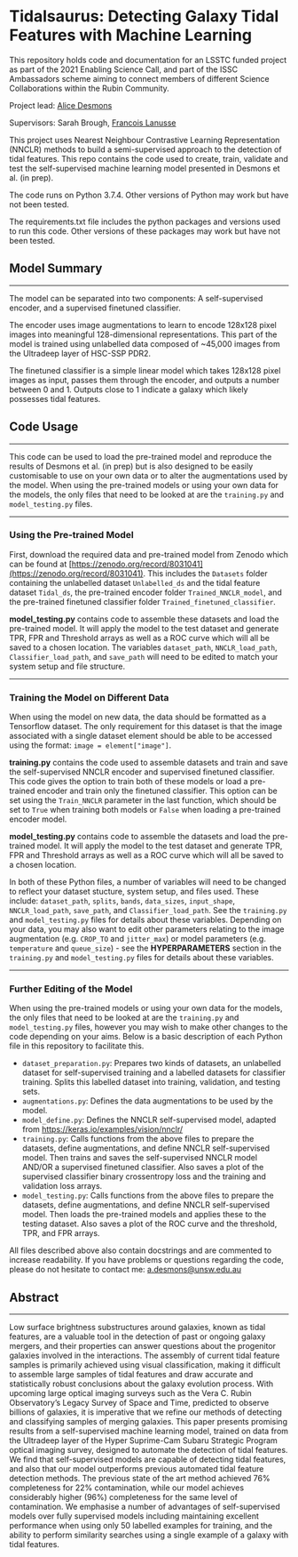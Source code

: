 # Tidalsaurus: Detecting Galaxy Tidal Features with Machine Learning

This repository holds code and documentation for an LSSTC funded project as part of the 2021 Enabling Science Call, and part of the ISSC Ambassadors scheme aiming to connect members of different Science Collaborations within the Rubin Community.

Project lead: [Alice Desmons](https://github.com/a-desmons)

Supervisors: Sarah Brough, [Francois Lanusse](https://github.com/EiffL)

This project uses Nearest Neighbour Contrastive Learning Representation (NNCLR) methods to build a semi-supervised approach to the detection of tidal features. This repo contains the code used to create, train, validate and test the self-supervised machine learning model presented in Desmons et al. (in prep). 

The code runs on Python 3.7.4. Other versions of Python may work but have not been tested.

The requirements.txt file includes the python packages and versions used to run this code. Other versions of these packages may work but have not been tested.

## Model Summary
---
The model can be separated into two components: A self-supervised encoder, and a supervised finetuned classifier. 

The encoder uses image augmentations to learn to encode 128x128 pixel images into meaningful 128-dimensional representations. This part of the model is trained using unlabelled data composed of ~45,000 images from the Ultradeep layer of HSC-SSP PDR2.

The finetuned classifier is a simple linear model which takes 128x128 pixel images as input, passes them through the encoder, and outputs a number between 0 and 1. Outputs close to 1 indicate a galaxy which likely possesses tidal features.

## Code Usage
---
This code can be used to load the pre-trained model and reproduce the results of Desmons et al. (in prep) but is also designed to be easily customisable to use on your own data or to alter the augmentations used by the model. When using the pre-trained models or using your own data for the models, the only files that need to be looked at are the `training.py` and `model_testing.py` files.

---
### Using the Pre-trained Model

First, download the required data and pre-trained model from Zenodo which can be found at [https://zenodo.org/record/8031041](https://zenodo.org/record/8031041). This includes the `Datasets` folder containing the unlabelled dataset `Unlabelled_ds` and the tidal feature dataset `Tidal_ds`, the pre-trained encoder folder `Trained_NNCLR_model`, and the pre-trained finetuned classifier folder `Trained_finetuned_classifier`.

**model_testing.py** contains code to assemble these datasets and load the pre-trained model. It will apply the model to the test dataset and generate TPR, FPR and Threshold arrays as well as a ROC curve which will all be saved to a chosen location. The variables `dataset_path`, `NNCLR_load_path`, `Classifier_load_path`, and `save_path` will need to be edited to match your system setup and file structure.

---
### Training the Model on Different Data
When using the model on new data, the data should be formatted as a Tensorflow dataset. The only requirement for this dataset is that the image associated with a single dataset element should be able to be accessed using the format: `image = element["image"]`.

**training.py** contains the code used to assemble datasets and train and save the self-supervised NNCLR encoder and supervised finetuned classifier. This code gives the option to train both of these models or load a pre-trained encoder and train only the finetuned classifier. This option can be set using the `Train_NNCLR` parameter in the last function, which should be set to `True` when training both models or `False` when loading a pre-trained encoder model.

**model_testing.py** contains code to assemble the datasets and load the pre-trained model. It will apply the model to the test dataset and generate TPR, FPR and Threshold arrays as well as a ROC curve which will all be saved to a chosen location.

In both of these Python files, a number of variables will need to be changed to reflect your dataset stucture, system setup, and files used. These include: `dataset_path`, `splits`, `bands`, `data_sizes`, `input_shape`, `NNCLR_load_path`, `save_path`, and `Classifier_load_path`. See the `training.py` and `model_testing.py` files for details about these variables. Depending on your data, you may also want to edit other parameters relating to the image augmentation (e.g. `CROP_TO` and `jitter_max`) or model parameters (e.g. `temperature` and `queue_size`) - see the **HYPERPARAMETERS** section in the `training.py` and `model_testing.py` files for details about these variables.

---
### Further Editing of the Model
When using the pre-trained models or using your own data for the models, the only files that need to be looked at are the `training.py` and `model_testing.py` files, however you may wish to make other changes to the code depending on your aims. Below is a basic description of each Python file in this repository to facilitate this.
- `dataset_preparation.py`: Prepares two kinds of datasets, an unlabelled dataset for self-supervised training and a labelled datasets for classifier training. Splits this labelled dataset into training, validation, and testing sets.
- `augmentations.py`: Defines the data augmentations to be used by the model.
- `model_define.py`: Defines the NNCLR self-supervised model, adapted from https://keras.io/examples/vision/nnclr/
- `training.py`: Calls functions from the above files to prepare the datasets, define augmentations, and define NNCLR self-supervised model. Then trains and saves the self-supervised NNCLR model AND/OR a supervised finetuned classifier. Also saves a plot of the supervised classifier binary crossentropy loss and the training and validation loss arrays.
- `model_testing.py`: Calls functions from the above files to prepare the datasets, define augmentations, and define NNCLR self-supervised model. Then loads the pre-trained models and applies these to the testing dataset. Also saves a plot of the ROC curve and the threshold, TPR, and FPR arrays.

All files described above also contain docstrings and are commented to increase readability. If you have problems or questions regarding the code, please do not hesitate to contact me: a.desmons@unsw.edu.au 

## Abstract
---
Low surface brightness substructures around galaxies, known as tidal features, are a valuable tool in the detection of past or ongoing galaxy mergers, and their properties can answer questions about the progenitor galaxies involved in the interactions. The assembly of current tidal feature samples is primarily achieved using visual classification, making it difficult to assemble large samples of tidal features and draw accurate and statistically robust conclusions about the galaxy evolution process. With upcoming large optical imaging surveys such as the Vera C. Rubin Observatory’s Legacy Survey of Space and Time, predicted to observe billions of galaxies, it is imperative that we refine our methods of detecting and classifying samples of merging galaxies. This paper presents promising results from a self-supervised machine learning model, trained on data from the Ultradeep layer of the Hyper Suprime-Cam Subaru Strategic Program optical imaging survey, designed to automate the detection of tidal features. We find that self-supervised models are capable of detecting tidal features, and also that our model outperforms previous automated tidal feature detection methods. The previous state of the art method achieved 76\% completeness for 22\% contamination, while our model achieves considerably higher (96\%) completeness for the same level of contamination. We emphasise a number of advantages of self-supervised models over fully supervised models including maintaining excellent performance when using only 50 labelled examples for training, and the ability to perform similarity searches using a single example of a galaxy with tidal features.